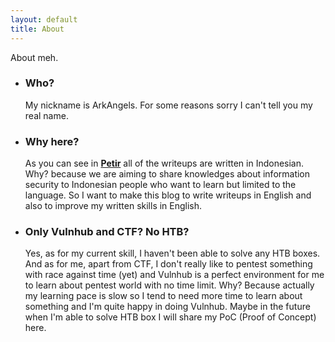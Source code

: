 ```yaml
---
layout: default
title: About
---
```

About meh.

* ### Who?
  My nickname is ArkAngels. For some reasons sorry I can't tell you my real name.
* ### Why here?
  As you can see in **[Petir](https://petircysec.com)** all of the writeups are written in Indonesian. Why? because we are aiming to share knowledges about information security to Indonesian people who want to learn but limited to the language. So I want to make this blog to write writeups in English and also to improve my written skills in English.
* ### Only Vulnhub and CTF? No HTB?
  Yes, as for my current skill, I haven't been able to solve any HTB boxes. And as for me, apart from CTF, I don't really like to pentest something with race against time (yet) and Vulnhub is a perfect environment for me to learn about pentest world with no time limit. Why? Because actually my learning pace is slow so I tend to need more time to learn about something and I'm quite happy in doing Vulnhub. Maybe in the future when I'm able to solve HTB box I will share my PoC (Proof of Concept) here.
